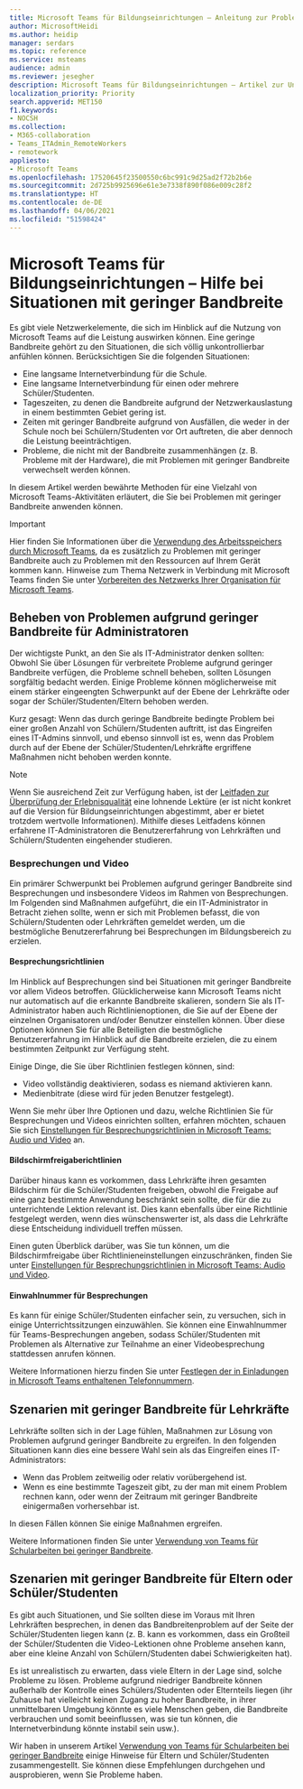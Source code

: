 ```yaml
---
title: Microsoft Teams für Bildungseinrichtungen – Anleitung zur Problemlösung aufgrund geringer Bandbreite
author: MicrosoftHeidi
ms.author: heidip
manager: serdars
ms.topic: reference
ms.service: msteams
audience: admin
ms.reviewer: jesegher
description: Microsoft Teams für Bildungseinrichtungen – Artikel zur Unterstützung bei Besprechungs- und Videoproblemen in Verbindung mit geringer Bandbreite. Ganz gleich, ob Sie Elternteil, Lehrkraft oder IT-Administrator sind, Sie haben die Möglichkeit, die Erfahrung mit Microsoft Teams zu verbessern.
localization_priority: Priority
search.appverid: MET150
f1.keywords:
- NOCSH
ms.collection:
- M365-collaboration
- Teams_ITAdmin_RemoteWorkers
- remotework
appliesto:
- Microsoft Teams
ms.openlocfilehash: 17520645f23500550c6bc991c9d25ad2f72b2b6e
ms.sourcegitcommit: 2d725b9925696e61e3e7338f890f086e009c28f2
ms.translationtype: HT
ms.contentlocale: de-DE
ms.lasthandoff: 04/06/2021
ms.locfileid: "51598424"
---
```

# <a name="help-for-low-bandwidth-situations-for-teams-for-edu"></a>Microsoft Teams für Bildungseinrichtungen – Hilfe bei Situationen mit geringer Bandbreite

Es gibt viele Netzwerkelemente, die sich im Hinblick auf die Nutzung von Microsoft Teams auf die Leistung auswirken können. Eine geringe Bandbreite gehört zu den Situationen, die sich völlig unkontrollierbar anfühlen können. Berücksichtigen Sie die folgenden Situationen:

- Eine langsame Internetverbindung für die Schule.
- Eine langsame Internetverbindung für einen oder mehrere Schüler/Studenten.
- Tageszeiten, zu denen die Bandbreite aufgrund der Netzwerkauslastung in einem bestimmten Gebiet gering ist.
- Zeiten mit geringer Bandbreite aufgrund von Ausfällen, die weder in der Schule noch bei Schülern/Studenten vor Ort auftreten, die aber dennoch die Leistung beeinträchtigen.
- Probleme, die nicht mit der Bandbreite zusammenhängen (z. B. Probleme mit der Hardware), die mit Problemen mit geringer Bandbreite verwechselt werden können.

In diesem Artikel werden bewährte Methoden für eine Vielzahl von Microsoft Teams-Aktivitäten erläutert, die Sie bei Problemen mit geringer Bandbreite anwenden können.

> [!IMPORTANT]
> Hier finden Sie Informationen über die [Verwendung des Arbeitsspeichers durch Microsoft Teams](teams-memory-usage-perf.md), da es zusätzlich zu Problemen mit geringer Bandbreite auch zu Problemen mit den Ressourcen auf Ihrem Gerät kommen kann. Hinweise zum Thema Netzwerk in Verbindung mit Microsoft Teams finden Sie unter [Vorbereiten des Netzwerks Ihrer Organisation für Microsoft Teams](prepare-network.md).

## <a name="resolving-low-bandwidth-issues-for-admins"></a>Beheben von Problemen aufgrund geringer Bandbreite für Administratoren

Der wichtigste Punkt, an den Sie als IT-Administrator denken sollten: Obwohl Sie über Lösungen für verbreitete Probleme aufgrund geringer Bandbreite verfügen, die Probleme schnell beheben, sollten Lösungen sorgfältig bedacht werden. Einige Probleme können möglicherweise mit einem stärker eingeengten Schwerpunkt auf der Ebene der Lehrkräfte oder sogar der Schüler/Studenten/Eltern behoben werden.

Kurz gesagt: Wenn das durch geringe Bandbreite bedingte Problem bei einer großen Anzahl von Schülern/Studenten auftritt, ist das Eingreifen eines IT-Admins sinnvoll, und ebenso sinnvoll ist es, wenn das Problem durch auf der Ebene der Schüler/Studenten/Lehrkräfte ergriffene Maßnahmen nicht behoben werden konnte.

> [!NOTE]
> Wenn Sie ausreichend Zeit zur Verfügung haben, ist der [Leitfaden zur Überprüfung der Erlebnisqualität](quality-of-experience-review-guide.md) eine lohnende Lektüre (er ist nicht konkret auf die Version für Bildungseinrichtungen abgestimmt, aber er bietet trotzdem wertvolle Informationen). Mithilfe dieses Leitfadens können erfahrene IT-Administratoren die Benutzererfahrung von Lehrkräften und Schülern/Studenten eingehender studieren.

### <a name="meetings-and-video"></a>Besprechungen und Video

Ein primärer Schwerpunkt bei Problemen aufgrund geringer Bandbreite sind Besprechungen und insbesondere Videos im Rahmen von Besprechungen. Im Folgenden sind Maßnahmen aufgeführt, die ein IT-Administrator in Betracht ziehen sollte, wenn er sich mit Problemen befasst, die von Schülern/Studenten oder Lehrkräften gemeldet werden, um die bestmögliche Benutzererfahrung bei Besprechungen im Bildungsbereich zu erzielen.

#### <a name="meeting-policies"></a>Besprechungsrichtlinien

Im Hinblick auf Besprechungen sind bei Situationen mit geringer Bandbreite vor allem Videos betroffen. Glücklicherweise kann Microsoft Teams nicht nur automatisch auf die erkannte Bandbreite skalieren, sondern Sie als IT-Administrator haben auch Richtlinienoptionen, die Sie auf der Ebene der einzelnen Organisatoren und/oder Benutzer einstellen können. Über diese Optionen können Sie für alle Beteiligten die bestmögliche Benutzererfahrung im Hinblick auf die Bandbreite erzielen, die zu einem bestimmten Zeitpunkt zur Verfügung steht.

Einige Dinge, die Sie über Richtlinien festlegen können, sind:

- Video vollständig deaktivieren, sodass es niemand aktivieren kann.
- Medienbitrate (diese wird für jeden Benutzer festgelegt).

Wenn Sie mehr über Ihre Optionen und dazu, welche Richtlinien Sie für Besprechungen und Videos einrichten sollten, erfahren möchten, schauen Sie sich [Einstellungen für Besprechungsrichtlinien in Microsoft Teams: Audio und Video](meeting-policies-audio-and-video.md) an.

#### <a name="screen-sharing-policies"></a>Bildschirmfreigaberichtlinien

Darüber hinaus kann es vorkommen, dass Lehrkräfte ihren gesamten Bildschirm für die Schüler/Studenten freigeben, obwohl die Freigabe auf eine ganz bestimmte Anwendung beschränkt sein sollte, die für die zu unterrichtende Lektion relevant ist. Dies kann ebenfalls über eine Richtlinie festgelegt werden, wenn dies wünschenswerter ist, als dass die Lehrkräfte diese Entscheidung individuell treffen müssen.

Einen guten Überblick darüber, was Sie tun können, um die Bildschirmfreigabe über Richtlinieneinstellungen einzuschränken, finden Sie unter [Einstellungen für Besprechungsrichtlinien in Microsoft Teams: Audio und Video](meeting-policies-audio-and-video.md).

#### <a name="dial-in-number-for-meetings"></a>Einwahlnummer für Besprechungen

Es kann für einige Schüler/Studenten einfacher sein, zu versuchen, sich in einige Unterrichtssitzungen einzuwählen. Sie können eine Einwahlnummer für Teams-Besprechungen angeben, sodass Schüler/Studenten mit Problemen als Alternative zur Teilnahme an einer Videobesprechung stattdessen anrufen können.

Weitere Informationen hierzu finden Sie unter [Festlegen der in Einladungen in Microsoft Teams enthaltenen Telefonnummern](set-the-phone-numbers-included-on-invites-in-teams.md).

## <a name="low-bandwidth-scenarios-as-an-educator"></a>Szenarien mit geringer Bandbreite für Lehrkräfte

Lehrkräfte sollten sich in der Lage fühlen, Maßnahmen zur Lösung von Problemen aufgrund geringer Bandbreite zu ergreifen. In den folgenden Situationen kann dies eine bessere Wahl sein als das Eingreifen eines IT-Administrators:

- Wenn das Problem zeitweilig oder relativ vorübergehend ist.
- Wenn es eine bestimmte Tageszeit gibt, zu der man mit einem Problem rechnen kann, oder wenn der Zeitraum mit geringer Bandbreite einigermaßen vorhersehbar ist.

In diesen Fällen können Sie einige Maßnahmen ergreifen.

Weitere Informationen finden Sie unter [Verwendung von Teams für Schularbeiten bei geringer Bandbreite](https://support.office.com/article/use-teams-for-schoolwork-when-bandwidth-is-low-5c5675f7-1b55-471a-9daa-ec1e6df38262).

## <a name="low-bandwidth-scenarios-as-a-parent-or-student"></a>Szenarien mit geringer Bandbreite für Eltern oder Schüler/Studenten

Es gibt auch Situationen, und Sie sollten diese im Voraus mit Ihren Lehrkräften besprechen, in denen das Bandbreitenproblem auf der Seite der Schüler/Studenten liegen kann (z. B. kann es vorkommen, dass ein Großteil der Schüler/Studenten die Video-Lektionen ohne Probleme ansehen kann, aber eine kleine Anzahl von Schülern/Studenten dabei Schwierigkeiten hat).

Es ist unrealistisch zu erwarten, dass viele Eltern in der Lage sind, solche Probleme zu lösen. Probleme aufgrund niedriger Bandbreite können außerhalb der Kontrolle eines Schülers/Studenten oder Elternteils liegen (ihr Zuhause hat vielleicht keinen Zugang zu hoher Bandbreite, in ihrer unmittelbaren Umgebung könnte es viele Menschen geben, die Bandbreite verbrauchen und somit beeinflussen, was sie tun können, die Internetverbindung könnte instabil sein usw.).

Wir haben in unserem Artikel [Verwendung von Teams für Schularbeiten bei geringer Bandbreite](https://support.office.com/article/use-teams-for-schoolwork-when-bandwidth-is-low-5c5675f7-1b55-471a-9daa-ec1e6df38262) einige Hinweise für Eltern und Schüler/Studenten zusammengestellt. Sie können diese Empfehlungen durchgehen und ausprobieren, wenn Sie Probleme haben.